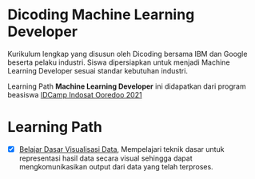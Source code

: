 # Dicoding Machine Learning Developer
Kurikulum lengkap yang disusun oleh Dicoding bersama IBM dan Google beserta pelaku industri. Siswa dipersiapkan untuk menjadi Machine Learning Developer sesuai standar kebutuhan industri.

Learning Path **Machine Learning Developer** ini didapatkan dari program beasiswa [IDCamp Indosat Ooredoo 2021](https://idcamp.indosatooredoo.com/)

# Learning Path
- [x] [Belajar Dasar Visualisasi Data](https://www.dicoding.com/academies/177), Mempelajari teknik dasar untuk representasi hasil data secara visual sehingga dapat mengkomunikasikan output dari data yang telah terproses.

